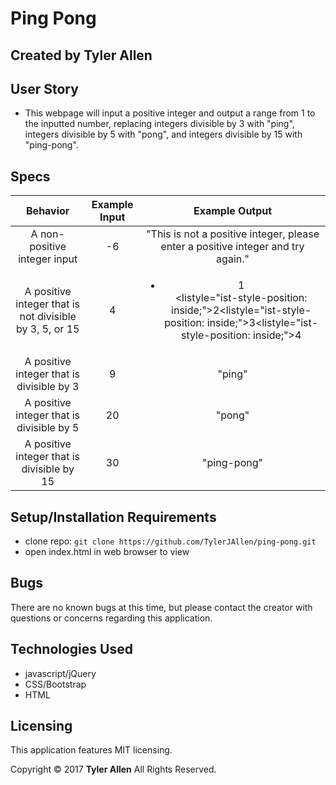 # Ping Pong

## Created by Tyler Allen


## User Story

* This webpage will input a positive integer and output a range from 1 to the inputted number, replacing integers divisible by 3 with "ping", integers divisible by 5 with "pong", and integers divisible by 15 with "ping-pong".


## Specs

| Behavior | Example Input | Example Output |
|:-------------:|:-------------:|:-------------:|
| A non-positive integer input | -6 | "This is not a positive integer, please enter a positive integer and try again." |
| A positive integer that is not divisible by 3, 5, or 15 | 4 | <ul><li style="ist-style-position: inside;">1</li><listyle="ist-style-position: inside;">2</li><listyle="ist-style-position: inside;">3</li><listyle="ist-style-position: inside;">4</li></ul> |
| A positive integer that is divisible by 3 | 9 | "ping" |
| A positive integer that is divisible by 5 | 20 | "pong" |
| A positive integer that is divisible by 15 | 30 | "ping-pong" |



## Setup/Installation Requirements

  * clone repo: `git clone https://github.com/TylerJAllen/ping-pong.git`
  * open index.html in web browser to view



## Bugs
There are no known bugs at this time, but please contact the creator with questions or concerns regarding this application.


## Technologies Used

  * javascript/jQuery
  * CSS/Bootstrap
  * HTML


## Licensing
This application features MIT licensing.

Copyright &copy; 2017 **Tyler Allen** All Rights Reserved.
